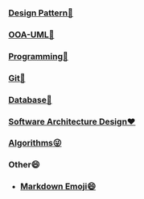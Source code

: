 ### [Design Pattern:tada:](/design-pattern/README.md)

### [OOA-UML🚀️](/uml/README.md)

### [Programming👀️](/programming/README.md)

### [Git:honeybee:](https://github.com/fanyixuanf/learningGit)

### [Database:girl: ](/database/README.md)

### [Software Architecture Design❤️](ca.pdf)

### [Algorithms:stuck_out_tongue_winking_eye: ](/algorithms/README.md)

### Other😄
  - ### [Markdown Emoji😄](/markdown/README.md)
